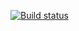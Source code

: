 [![Build status](https://ci.appveyor.com/api/projects/status/8qywqjvrho36xvv9?svg=true)](https://ci.appveyor.com/project/holllygun/validators)